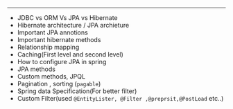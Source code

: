 
---

- JDBC vs ORM Vs JPA vs Hibernate
- Hibernate architecture / JPA archieture
- Important JPA annotions
- Important hibernate methods
- Relationship mapping
- Caching(First level and second level)
- How to configure JPA in spring
- JPA methods 
- Custom methods, JPQL
- Pagination , sorting (`pagable`)
- Spring data Specification(For better filter)
- Custom Filter(used `@EntityLister, @Filter ,@preprsit,@PostLoad` etc..)